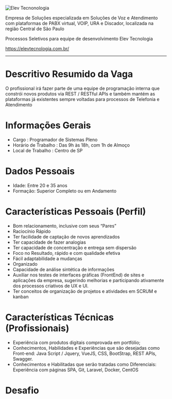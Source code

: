![Elev Tecnonologia](https://elevtecnologia.com.br/wp-content/uploads/2019/10/elev_transparente_1.png "Elev Tecnonologia")

Empresa de Soluções especializada em Soluções de Voz e Atendimento com plataformas de PABX virtual, VOIP, URA e Discador, localizada na região Central de São Paulo

Processos Seletivos para equipe de desenvolvimento Elev Tecnologia  

https://elevtecnologia.com.br/  

---
# Descritivo Resumido da Vaga
O profissional irá fazer parte de uma equipe de programação interna que constrói novos produtos via REST / RESTful APIs e também mantém as plataformas já existentes sempre voltadas para processos de Telefonia e Atendimento

# Informações Gerais
* Cargo	: Programador de Sistemas Pleno
* Horário de Trabalho	: Das 9h às 18h, com 1h de Almoço
* Local de Trabalho	: Centro de SP

# Dados Pessoais
* Idade: Entre 20 e 35 anos
* Formação: Superior Completo ou em Andamento

# Características Pessoais (Perfil)

* Bom relacionamento, inclusive com seus “Pares”
* Raciocínio Rápido
* Ter facilidade de captação de novos aprendizados
* Ter capacidade de fazer analogias
* Ter capacidade de concentração e entrega sem dispersão
* Foco no Resultado, rápido e com qualidade efetiva
* Fácil adaptabilidade a mudanças
* Organizado
* Capacidade de análise sintética de informações
* Auxiliar nos testes de interfaces gráficas (FrontEnd) de sites e aplicações da empresa, sugerindo melhorias e participando ativamente dos processos criativos de UX e UI.
* Ter conceitos de organização de projetos e atividades em SCRUM e kanban

# Características Técnicas (Profissionais)
* Experiência com produtos digitais comprovada em portfólio;
* Conhecimentos, Habilidades e Experiências que são desejadas como Front-end: Java Script / Jquery, VueJS, CSS, BootStrap, REST APIs, Swagger.
*	Conhecimentos e Habilitadas que serão tratadas como Diferenciais: Experiência com páginas SPA, Git, Laravel, Docker, CentOS 

# Desafio


